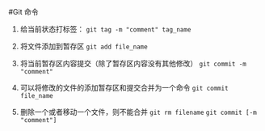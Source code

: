#Git 命令

1. 给当前状态打标签：
`git tag -m "comment" tag_name`

2. 将文件添加到暂存区
`git add file_name`

3. 将当前暂存区内容提交（除了暂存区内容没有其他修改）
`git commit -m "comment"`

4. 可以将修改的文件的添加暂存区和提交合并为一个命令
`git commit file_name`

5. 删除一个或者移动一个文件，则不能合并
`git rm filename`
`git commit [-m "comment"]`